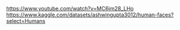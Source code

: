 https://www.youtube.com/watch?v=MC6jm28_LHo  
https://www.kaggle.com/datasets/ashwingupta3012/human-faces?select=Humans